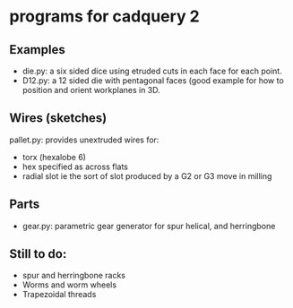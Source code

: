 # programs for cadquery 2

## Examples
* die.py: a six sided dice using etruded cuts in each face for each point.
* D12.py: a 12 sided die with pentagonal faces (good example for how to position and orient workplanes in 3D. 

## Wires (sketches)
pallet.py: provides unextruded wires for: 
* torx (hexalobe 6)
* hex specified as across flats
* radial slot ie the sort of slot produced by a G2 or G3 move in milling

## Parts 
* gear.py: parametric gear generator for spur helical, and herringbone

## Still to do:
* spur and herringbone racks
* Worms and worm wheels
* Trapezoidal threads
